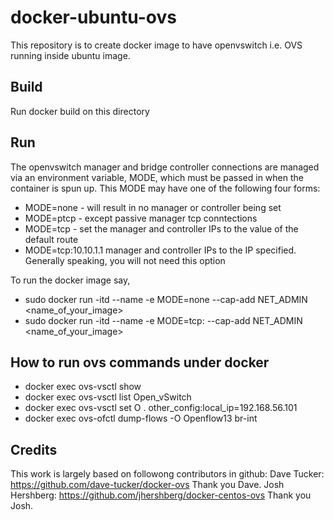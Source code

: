 # docker-ubuntu-ovs
This repository is to create docker image to have openvswitch i.e. OVS running inside ubuntu image.

## Build
Run docker build on this directory

## Run
The openvswitch manager and bridge controller connections are managed via an environment variable, MODE,
which must be passed in when the container is spun up. This MODE may have one of the following four forms:
 * MODE=none - will result in no manager or controller being set
 * MODE=ptcp - except passive manager tcp conntections 
 * MODE=tcp - set the manager and controller IPs to the value of the default route
 * MODE=tcp:10.10.1.1 manager and controller IPs to the IP specified. Generally speaking, you will not need this option

To run the docker image say,
 * sudo docker run -itd --name <docker-instance-name> -e MODE=none --cap-add NET_ADMIN <name_of_your_image>
 * sudo docker run -itd --name <docker-instance-name> -e MODE=tcp:<controller-ip> --cap-add NET_ADMIN <name_of_your_image>

## How to run ovs commands under docker
* docker exec <docker-instance-name> ovs-vsctl show
* docker exec <docker-instance-name> ovs-vsctl list Open_vSwitch
* docker exec <docker-instance-name> ovs-vsctl set O . other_config:local_ip=192.168.56.101
* docker exec <docker-instance-name> ovs-ofctl dump-flows -O Openflow13 br-int

## Credits
This work is largely based on followong contributors in github:
Dave Tucker: https://github.com/dave-tucker/docker-ovs  Thank you Dave.
Josh Hershberg: https://github.com/jhershberg/docker-centos-ovs Thank you Josh.
